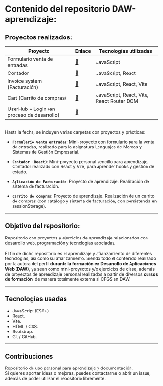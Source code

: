 # Contenido del repositorio DAW-aprendizaje:

## Proyectos realizados:

| Proyecto | Enlace | Tecnologías utilizadas |
| ----------- | ----------- | ----------- |
| Formulario venta de entradas | [📂](https://github.com/APoves/DAW-aprendizaje/tree/main/Formulario%20venta%20entradas) | JavaScript |
| Contador | [📂](https://github.com/APoves/DAW-aprendizaje/tree/main/Contador%20(React)) | JavaScript, React |
| Invoice system (Facturación) | [📂](https://github.com/APoves/DAW-aprendizaje/tree/main/Invoice%20system%20(React)) | JavaScript, React, Vite |
| Cart (Carrito de compras) | [📂](https://github.com/APoves/DAW-aprendizaje/tree/main/Cart%20(React)) | JavaScript, React, Vite, React Router DOM |
| UserHub + Login (en proceso de desarrollo) | [📂](https://github.com/APoves/DAW-aprendizaje/tree/main/UserHubLogin%20(React)) | |



<br>
Hasta la fecha, se incluyen varias carpetas con proyectos y prácticas:

- **`Formulario venta entradas`**: Mini-proyecto con formulario para la venta de entradas, realizado para la asignatura Lenguajes de Marcas y Sistemas de Gestión Empresarial.

- **`Contador (React)`**: Mini-proyecto personal sencillo para aprendizaje. Contador realizado con React y Vite, para aprender hooks y gestión de estado.

- **`Aplicación de Facturación`**: Proyecto de aprendizaje. Realización de sistema de facturación.

- **`Carrito de compras`**: Proyecto de aprendizaje. Realización de un carrito de compras (con catálogo y sistema de facturación, con persistencia en sessionStorage).

---

## Objetivo del repositorio:
  Repositorio con proyectos y ejercicios de aprendizaje relacionados con desarrollo web, programación y tecnologías asociadas.
  <br>
<br>
  El fin de dicho repositorio es el aprendizaje y afianzamiento de diferentes tecnologías, así como su afianzamiento. Siendo todo el contenido realizado por la autora del perfil **durante la formación en Desarrollo de Aplicaciones Web (DAW)**, ya sean como mini-proyectos y/o ejercicios de clase, además de proyectos de aprendizaje personal realizados a partir de diversos **cursos de formación**, de manera totalmente externa al CFGS en DAW.

---

## Tecnologías usadas

- JavaScript (ES6+).
- React.
- Vite.
- HTML / CSS.
- Bootstrap.
- Git / GitHub.

---

## Contribuciones
  Repositorio de uso personal para aprendizaje y documentación.
<br>
  Si quieres aportar ideas o mejoras, puedes contactarme o abrir un issue, además de poder utilizar el repositorio libremente.
